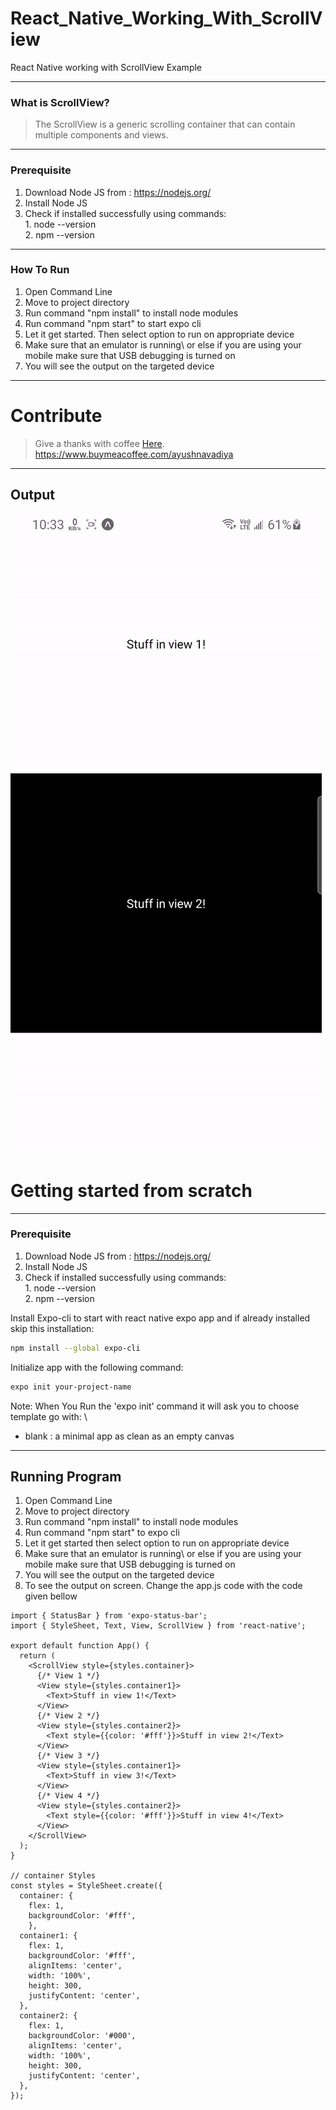# React_Native_Working_With_ScrollView
React Native working with ScrollView Example

---
### What is ScrollView?

>The ScrollView is a generic scrolling container that can contain multiple components and views.

---
### Prerequisite

1. Download Node JS from : https://nodejs.org/
2. Install Node JS
3. Check if installed successfully using commands: \
                                                   1. node --version\
                                                   2. npm --version

---
### How To Run

1. Open Command Line
2. Move to project directory
4. Run command "npm install" to install node modules
5. Run command "npm start" to start expo cli
6. Let it get started. Then select option to run on appropriate device
7. Make sure that an emulator is running\ or else if you are using your mobile make sure that USB debugging is turned on
8. You will see the output on the targeted device


---
# Contribute 

> Give a thanks with coffee [Here](https://www.buymeacoffee.com/ayushnavadiya).\
> https://www.buymeacoffee.com/ayushnavadiya

---
## Output

![Output](https://github.com/Ayush-Navadiya/React_Native_Working_With_ScrollView/blob/master/Output/output.gif)



# Getting started from scratch


---
### Prerequisite

1. Download Node JS from : https://nodejs.org/
2. Install Node JS
3. Check if installed successfully using commands: \
                                                   1. node --version\
                                                   2. npm --version

Install Expo-cli to start with react native expo app and if already installed skip this installation:

```bash
npm install --global expo-cli
```

Initialize app with the following command:

```bash
expo init your-project-name
```

Note: When You Run the 'expo init' command it will ask you to choose template go with: \
 - blank : a minimal app as clean as an empty canvas


---
## Running Program 
1. Open Command Line
2. Move to project directory
4. Run command "npm install" to install node modules
5. Run command "npm start" to expo cli
6. Let it get started then select option to run on appropriate device
7. Make sure that an emulator is running\ or else if you are using your mobile make sure that USB debugging is turned on
8. You will see the output on the targeted device
9. To see the output on screen. Change the app.js code with the code given bellow

```
import { StatusBar } from 'expo-status-bar';
import { StyleSheet, Text, View, ScrollView } from 'react-native';

export default function App() {
  return (
    <ScrollView style={styles.container}>
      {/* View 1 */}
      <View style={styles.container1}>
        <Text>Stuff in view 1!</Text>
      </View>
      {/* View 2 */}
      <View style={styles.container2}>
        <Text style={{color: '#fff'}}>Stuff in view 2!</Text>
      </View>
      {/* View 3 */}
      <View style={styles.container1}>
        <Text>Stuff in view 3!</Text>
      </View>
      {/* View 4 */}
      <View style={styles.container2}>
        <Text style={{color: '#fff'}}>Stuff in view 4!</Text>
      </View>
    </ScrollView>
  );
}

// container Styles
const styles = StyleSheet.create({
  container: {
    flex: 1,
    backgroundColor: '#fff',
    },
  container1: {
    flex: 1,
    backgroundColor: '#fff',
    alignItems: 'center',
    width: '100%',
    height: 300,
    justifyContent: 'center',
  },
  container2: {
    flex: 1,
    backgroundColor: '#000',
    alignItems: 'center',
    width: '100%',
    height: 300,
    justifyContent: 'center',
  },
});


```


